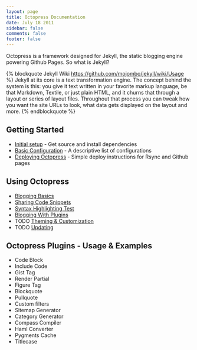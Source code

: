 ```yaml
---
layout: page
title: Octopress Documentation
date: July 18 2011
sidebar: false
comments: false
footer: false
---
```


Octopress is a framework designed for Jekyll, the static blogging engine powering Github Pages. So what is Jekyll?

{% blockquote Jekyll Wiki https://github.com/mojombo/jekyll/wiki/Usage %}
Jekyll at its core is a text transformation engine. The concept behind the system is this: you give it text written in your favorite markup language, be that Markdown, Textile, or just plain HTML, and it churns that through a layout or series of layout files. Throughout that process you can tweak how you want the site URLs to look, what data gets displayed on the layout and more.
{% endblockquote %}

## Getting Started
- [Initial setup](/docs/setup) - Get source and install dependencies
- [Basic Configuration](/docs/configuring) - A descriptive list of configurations
- [Deploying Octopress](/docs/deploying) - Simple deploy instructions for Rsync and Github pages

## Using Octopress
- [Blogging Basics](/docs/blogging)
- [Sharing Code Snippets](/docs/blogging/code)
- [Syntax Highlighting Test](/docs/blogging/code/test)
- [Blogging With Plugins](/docs/blogging/plugins)
- TODO [Theming & Customization](/docs/theming)
- TODO [Updating](/docs/updating)

## Octopress Plugins - Usage & Examples
- Code Block
- Include Code
- Gist Tag
- Render Partial
- Figure Tag
- Blockquote
- Pullquote
- Custom filters
- Sitemap Generator
- Category Generator
- Compass Compiler
- Haml Converter
- Pygments Cache
- Titlecase
